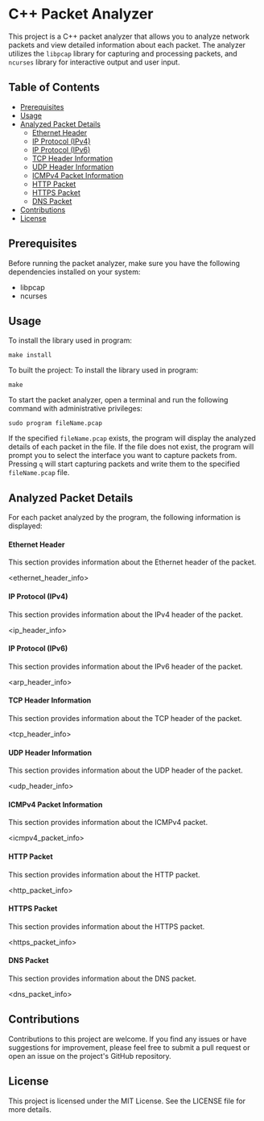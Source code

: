 # C++ Packet Analyzer

This project is a C++ packet analyzer that allows you to analyze network packets and view detailed information about each packet. The analyzer utilizes the `libpcap` library for capturing and processing packets, and `ncurses` library for interactive output and user input.

## Table of Contents

-   [Prerequisites](#prerequisites)
-   [Usage](#usage)
-   [Analyzed Packet Details](#analyzed-packet-details)
    -   [Ethernet Header](#ethernet-header)
    -   [IP Protocol (IPv4)](#ip-protocol-ipv4)
    -   [IP Protocol (IPv6)](#ip-protocol-ipv6)
    -   [TCP Header Information](#tcp-header-information)
    -   [UDP Header Information](#udp-header-information)
    -   [ICMPv4 Packet Information](#icmpv4-packet-information)
    -   [HTTP Packet](#http-packet)
    -   [HTTPS Packet](#https-packet)
    -   [DNS Packet](#dns-packet)
-   [Contributions](#contributions)
-   [License](#license)

## Prerequisites

Before running the packet analyzer, make sure you have the following dependencies installed on your system:

-   libpcap
-   ncurses

## Usage

To install the library used in program:

```shell
make install
```

To built the project:
To install the library used in program:

```shell
make
```

To start the packet analyzer, open a terminal and run the following command with administrative privileges:

```shell
sudo program fileName.pcap
```

If the specified `fileName.pcap` exists, the program will display the analyzed details of each packet in the file. If the file does not exist, the program will prompt you to select the interface you want to capture packets from. Pressing `q` will start capturing packets and write them to the specified `fileName.pcap` file.

## Analyzed Packet Details

For each packet analyzed by the program, the following information is displayed:

#### Ethernet Header

This section provides information about the Ethernet header of the packet.

<ethernet_header_info>

#### IP Protocol (IPv4)

This section provides information about the IPv4 header of the packet.

<ip_header_info>

#### IP Protocol (IPv6)

This section provides information about the IPv6 header of the packet.

<arp_header_info>

#### TCP Header Information

This section provides information about the TCP header of the packet.

<tcp_header_info>

#### UDP Header Information

This section provides information about the UDP header of the packet.

<udp_header_info>

#### ICMPv4 Packet Information

This section provides information about the ICMPv4 packet.

<icmpv4_packet_info>

#### HTTP Packet

This section provides information about the HTTP packet.

<http_packet_info>

#### HTTPS Packet

This section provides information about the HTTPS packet.

<https_packet_info>

#### DNS Packet

This section provides information about the DNS packet.

<dns_packet_info>

## Contributions

Contributions to this project are welcome. If you find any issues or have suggestions for improvement, please feel free to submit a pull request or open an issue on the project's GitHub repository.

## License

This project is licensed under the MIT License. See the LICENSE file for more details.
